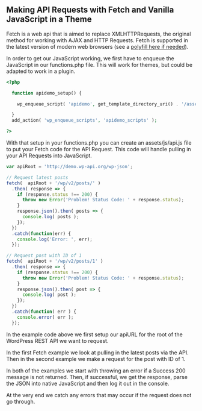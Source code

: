 ## Making API Requests with Fetch and Vanilla JavaScript in a Theme

Fetch is a web api that is aimed to replace XMLHTTPRequests, the original method for working with AJAX and HTTP Requests.  Fetch is supported in the latest version of modern web browsers (see a [polyfill here if needed](https://www.npmjs.com/package/whatwg-fetch)).

In order to get our JavaScript working, we first have to enqueue the JavaScript in our functions.php file.  This will work for themes, but could be adapted to work in a plugin.  

```php
<?php

  function apidemo_setup() {

    wp_enqueue_script( 'apidemo', get_template_directory_uri() . '/assets/js/api.js', array('jquery'), null, true );

  }
  add_action( 'wp_enqueue_scripts', 'apidemo_scripts' );

?>
```

With that setup in your functions.php you can create an assets/js/api.js file to put your Fetch code for the API Request.  This code will handle pulling in your API Requests into JavaScript.

```js
var apiRoot = 'http://demo.wp-api.org/wp-json';

// Request latest posts
fetch(  apiRoot + '/wp/v2/posts/' )
  .then( response => {
    if (response.status !== 200) {
      throw new Error('Problem! Status Code: ' + response.status);
    }
    response.json().then( posts => {
      console.log( posts );
    });
  })
  .catch(function(err) {
    console.log('Error: ', err);
  });

// Request post with ID of 1
fetch(  apiRoot + '/wp/v2/posts/1' )
  .then( response => {
    if (response.status !== 200) {
      throw new Error('Problem! Status Code: ' + response.status);
    }
    response.json().then( post => {
      console.log( post );
    });
  })
  .catch(function( err ) {
    console.error( err );
  });


```

In the example code above we first setup our apiURL for the root of the WordPress REST API we want to request.

In the first Fetch example we look at pulling in the latest posts via the API.  Then in the second example we make a request for the post with ID of 1.

In both of the examples we start with throwing an error if a Success 200 message is not returned.  Then, if successful, we get the response, parse the JSON into native JavaScript and then log it out in the console.

At the very end we catch any errors that may occur if the request does not go through.
